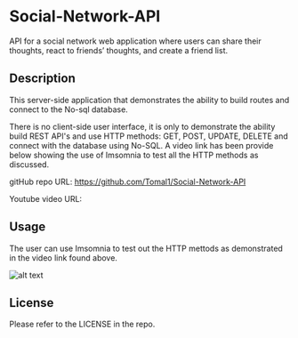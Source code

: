 # Social-Network-API
API for a social network web application where users can share their thoughts, react to friends’ thoughts, and create a friend list.

## Description
This server-side application that demonstrates the ability to build routes and connect to the No-sql database.

There is no client-side user interface, it is only to demonstrate the ability build REST API's and use HTTP methods: GET, POST, UPDATE, DELETE and connect with the database using No-SQL.
A video link has been provide below showing the use of Imsomnia to test all the HTTP methods as discussed.

gitHub repo URL: https://github.com/Tomal1/Social-Network-API

Youtube video URL: 

## Usage
The user can use Imsomnia to test out the HTTP mettods as demonstrated in the video link found above.

![alt text](./assets/picGoesHear.png)

## License

Please refer to the LICENSE in the repo.
